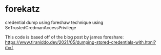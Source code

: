 # forekatz
credential dump using foreshaw technique using SeTrustedCredmanAccessPrivilege

This code is based off of the blog post by james foreshare: https://www.tiraniddo.dev/2021/05/dumping-stored-credentials-with.html?m=1
